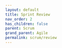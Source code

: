 ```yaml
---
layout: default
title: Sprint Review
nav_order: 2
has_children: false
parent: Scrum
grand_parent: Agile
permalink: scrum/review
---
```

